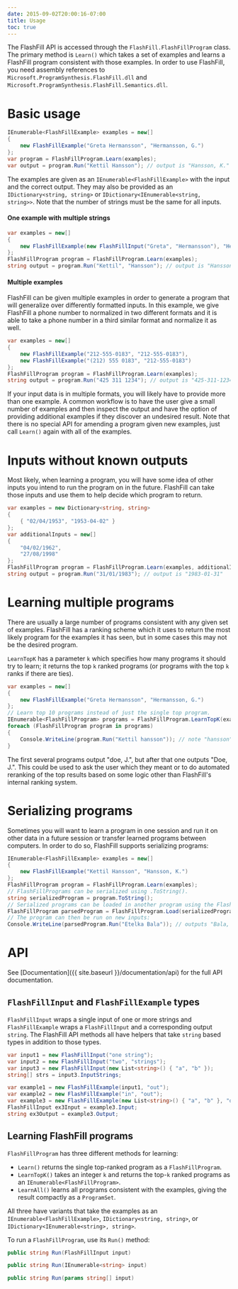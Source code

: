 ```yaml
---
date: 2015-09-02T20:00:16-07:00
title: Usage
toc: true
---
```



The FlashFill API is accessed through the `FlashFill.FlashFillProgram` class.
The primary method is `Learn()` which takes a set of examples
and learns a FlashFill program consistent with those examples. In order to use
FlashFill, you need assembly references to
`Microsoft.ProgramSynthesis.FlashFill.dll` and
`Microsoft.ProgramSynthesis.FlashFill.Semantics.dll`.


Basic usage
===========

```csharp
IEnumerable<FlashFillExample> examples = new[]
{
	new FlashFillExample("Greta Hermansson", "Hermansson, G.")
};
var program = FlashFillProgram.Learn(examples);
var output = program.Run("Kettil Hansson"); // output is "Hansson, K."
```

The examples are given as an `IEnumerable<FlashFillExample>` with the input and
the correct output. They may also be provided as an
`IDictionary<string, string>` or `IDictionary<IEnumerable<string, string>>`.
Note that the number of strings must be the same for all inputs.


#### One example with multiple strings

```csharp
var examples = new[]
{
	new FlashFillExample(new FlashFillInput("Greta", "Hermansson"), "Hermansson, G.")
};
FlashFillProgram program = FlashFillProgram.Learn(examples);
string output = program.Run("Kettil", "Hansson"); // output is "Hansson, K.
```

#### Multiple examples

FlashFill can be given multiple examples in order to generate a program that
will generalize over differently formatted inputs. In this example, we give
FlashFill a phone number to normalized in two different formats and it is able
to take a phone number in a third similar format and normalize it as well.

```csharp
var examples = new[]
{
	new FlashFillExample("212-555-0183", "212-555-0183"),
	new FlashFillExample("(212) 555 0183", "212-555-0183")
};
FlashFillProgram program = FlashFillProgram.Learn(examples);
string output = program.Run("425 311 1234"); // output is "425-311-1234"
```

If your input data is in multiple formats, you will likely have to provide
more than one example. A common workflow is to have the user give a small
number of examples and then inspect the output and have the option of
providing additional examples if they discover an undesired result.
Note that there is no special API for amending a program given new examples,
just call `Learn()` again with all of the examples.


Inputs without known outputs
============================

Most likely, when learning a program, you will have some idea of other inputs
you intend to run the program on in the future. FlashFill can take those inputs
and use them to help decide which program to return.

```csharp
var examples = new Dictionary<string, string>
{
	{ "02/04/1953", "1953-04-02" }
};
var additionalInputs = new[]
{
	"04/02/1962",
	"27/08/1998"
};
FlashFillProgram program = FlashFillProgram.Learn(examples, additionalInputs);
string output = program.Run("31/01/1983"); // output is "1983-01-31"
```


Learning multiple programs
==========================

There are usually a large number of programs consistent with any given set of
examples. FlashFill has a ranking scheme which it uses to return the most
likely program for the examples it has seen, but in some cases this may not
be the desired program.

`LearnTopK` has a parameter `k` which specifies how many programs
it should try to learn; it returns the top `k` ranked programs (or programs with
the top `k` ranks if there are ties).

```csharp
var examples = new[]
{
	new FlashFillExample("Greta Hermansson", "Hermansson, G.")
};
// Learn top 10 programs instead of just the single top program.
IEnumerable<FlashFillProgram> programs = FlashFillProgram.LearnTopK(examples, k: 10);
foreach (FlashFillProgram program in programs)
{
	Console.WriteLine(program.Run("Kettil hansson")); // note "hansson" is lowercase
}
```

The first several programs output "doe, J.", but after that one outputs
"Doe, J.". This could be used to ask the user which they meant or to do
automated reranking of the top results based on some logic other than
FlashFill&apos;s internal ranking system.


Serializing programs
====================

Sometimes you will want to learn a program in one session and run it on other
data in a future session or transfer learned programs between computers.
In order to do so, FlashFill supports serializing programs:

```csharp
IEnumerable<FlashFillExample> examples = new[]
{
	new FlashFillExample("Kettil Hansson", "Hansson, K.")
};
FlashFillProgram program = FlashFillProgram.Learn(examples);
// FlashFillPrograms can be serialized using .ToString().
string serializedProgram = program.ToString();
// Serialized programs can be loaded in another program using the FlashFill API using .Load():
FlashFillProgram parsedProgram = FlashFillProgram.Load(serializedProgram);
// The program can then be run on new inputs:
Console.WriteLine(parsedProgram.Run("Etelka Bala")); // outputs "Bala, E."
```

API
===

See [Documentation]({{ site.baseurl }}/documentation/api) for the full API documentation.

`FlashFillInput` and `FlashFillExample` types
---------------------------------------------

`FlashFillInput` wraps a single input of one or more strings and
`FlashFillExample` wraps a `FlashFillInput` and a corresponding output `string`.
The FlashFill API methods all have helpers that take `string` based types
in addition to those types.

```csharp
var input1 = new FlashFillInput("one string");
var input2 = new FlashFillInput("two", "strings");
var input3 = new FlashFillInput(new List<string>() { "a", "b" });
string[] strs = input3.InputStrings;

var example1 = new FlashFillExample(input1, "out");
var example2 = new FlashFillExample("in", "out");
var example3 = new FlashFillExample(new List<string>() { "a", "b" }, "out");
FlashFillInput ex3Input = example3.Input;
string ex3Output = example3.Output;
```


Learning FlashFill programs
---------------------------

`FlashFillProgram` has three different methods for learning:

* `Learn()` returns the single top-ranked program as a `FlashFillProgram`.
* `LearnTopK()` takes an integer `k` and returns the top-`k` ranked
	programs as an `IEnumerable<FlashFillProgram>`.
* `LearnAll()` learns all programs consistent with the examples, giving
	the result compactly as a `ProgramSet`.

All three have variants that take the examples as an
`IEnumerable<FlashFillExample>`, `IDictionary<string, string>`,
or `IDictionary<IEnumerable<string>, string>`.

To run a `FlashFillProgram`, use its `Run()` method:

```csharp
public string Run(FlashFillInput input)

public string Run(IEnumerable<string> input)

public string Run(params string[] input)
```

